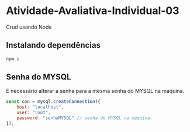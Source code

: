 # Atividade-Avaliativa-Individual-03
Crud usando Node

## Instalando dependências

```bash
npm i
```

## Senha do MYSQL

É necessário alterar a senha para a mesma senha do MYSQL na máquina.

```js
const con = mysql.createConnection({
    host: "localhost",
    user: "root",
    password: "senhaMYSQL" // senha do MYSQL na máquina.
});

```